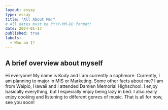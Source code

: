 ```yaml
---
layout: essay
type: essay
title: "All About Me!"
# All dates must be YYYY-MM-DD format!
date: 2024-01-17
published: true
labels:
  - Who am I?
---
```


## A brief overview about myself

Hi everyone! My name is Kody and I am currently a sophmore. Currently, I am planning to major in MIS or Marketing. Some other facts about me? I am from Waipio, Hawaii and I attended Damien Memorial Highschool. I enjoy basically everything, but I especially enjoy being lazy in bed. I also really enjoy cooking and listening to different genres of music. That is all for now, see you soon!
